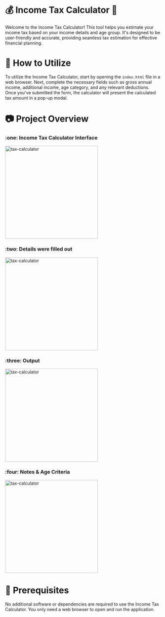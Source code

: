
# 💰 Income Tax Calculator 💼

Welcome to the Income Tax Calculator! This tool helps you estimate your income tax based on your income details and age group. It's designed to be user-friendly and accurate, providing seamless tax estimation for effective financial planning.

# 🚀 How to Utilize

To utilize the Income Tax Calculator, start by opening the `index.html` file in a web browser. Next, complete the necessary fields such as gross annual income, additional income, age category, and any relevant deductions. Once you've submitted the form, the calculator will present the calculated tax amount in a pop-up modal.

# :camera: Project Overview
<h3> :one: Income Tax Calculator Interface</h3>

<img alt="tax-calculator" src="https://github.com/Pornima01/Income_Tax_Calculator_Project/assets/147841961/add0b314-87ef-4c4d-a5e5-703c14cc9b6a" height="300" width="300">

<h3>:two: Details were filled out </h3>

<img alt="tax-calculator" src="https://github.com/Pornima01/Income_Tax_Calculator_Project/assets/147841961/ebc14205-e869-43d0-ba7f-8538a4816b1e" height="300" width="300">

<h3>:three: Output</h3>

<img alt="tax-calculator" src="https://github.com/Pornima01/Income_Tax_Calculator_Project/assets/147841961/0638ecb3-2a06-42ad-a5fd-51c2562f3eed" height="300" width="300">

<h3>:four: Notes & Age Criteria</h3>

<img alt="tax-calculator" src="https://github.com/Pornima01/Income_Tax_Calculator_Project/assets/147841961/5c4ceebc-3265-4939-84d9-698b09d1b8c8" height="300" width="300">

# 🧰 Prerequisites

No additional software or dependencies are required to use the Income Tax Calculator. You only need a web browser to open and run the application.
